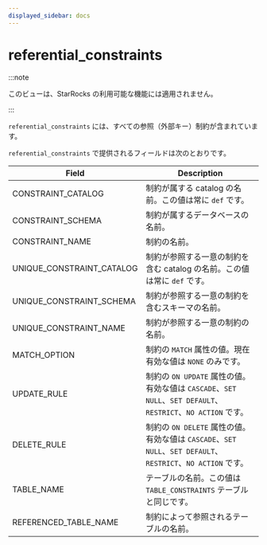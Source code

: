 ```yaml
---
displayed_sidebar: docs
---
```


# referential_constraints

:::note

このビューは、StarRocks の利用可能な機能には適用されません。

:::

`referential_constraints` には、すべての参照（外部キー）制約が含まれています。

`referential_constraints` で提供されるフィールドは次のとおりです。

| **Field**                 | **Description**                                              |
| ------------------------- | ------------------------------------------------------------ |
| CONSTRAINT_CATALOG        | 制約が属する catalog の名前。この値は常に `def` です。 |
| CONSTRAINT_SCHEMA         | 制約が属するデータベースの名前。    |
| CONSTRAINT_NAME           | 制約の名前。                                  |
| UNIQUE_CONSTRAINT_CATALOG | 制約が参照する一意の制約を含む catalog の名前。この値は常に `def` です。 |
| UNIQUE_CONSTRAINT_SCHEMA  | 制約が参照する一意の制約を含むスキーマの名前。 |
| UNIQUE_CONSTRAINT_NAME    | 制約が参照する一意の制約の名前。 |
| MATCH_OPTION              | 制約の `MATCH` 属性の値。現在有効な値は `NONE` のみです。 |
| UPDATE_RULE               | 制約の `ON UPDATE` 属性の値。有効な値は `CASCADE`、`SET NULL`、`SET DEFAULT`、`RESTRICT`、`NO ACTION` です。 |
| DELETE_RULE               | 制約の `ON DELETE` 属性の値。有効な値は `CASCADE`、`SET NULL`、`SET DEFAULT`、`RESTRICT`、`NO ACTION` です。 |
| TABLE_NAME                | テーブルの名前。この値は `TABLE_CONSTRAINTS` テーブルと同じです。 |
| REFERENCED_TABLE_NAME     | 制約によって参照されるテーブルの名前。          |